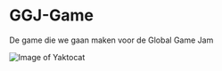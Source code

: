 # GGJ-Game
De game die we gaan maken voor de Global Game Jam

![Image of Yaktocat](https://anime-girl.com/wp-content/uploads/2019/03/harumi_beach_face.png)
